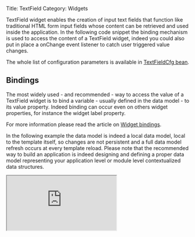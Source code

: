 Title: TextField
Category: Widgets

TextField widget enables the creation of input text fields that function like traditional HTML form input fields whose content can be retrieved and used inside the application.
In the following code snippet the binding mechanism is used to access the content of a TextField widget, indeed you could also put in place a onChange event listener to catch user triggered value changes.

<script src='http://snippets.ariatemplates.com/snippets/github.com/ariatemplates/documentation-code/%VERSION%/snippets/widgets/textfield/Snippet.tpl?tag=wgtTextField&lang=at&outdent=true'></script>

The whole list of configuration parameters is available in [TextFieldCfg bean](http://ariatemplates.com/api/#aria.widgets.CfgBeans:TextFieldCfg).

## Bindings

The most widely used - and recommended - way to access the value of a TextField widget is to bind a variable - usually defined in the data model - to its value property. Indeed binding can occur even on others widget properties, for instance the widget label property.

For more information please read the article on [Widget bindings](widget_bindings).

In the following example the data model is indeed a local data model, local to the template itself, so changes are not persistent and a full data model refresh occurs at every template reload.
Please note that the recommended way to build an application is indeed designing and defining a proper data model representing your application level or module level contextualized data structures.

<iframe class='samples' src='http://snippets.ariatemplates.com/samples/github.com/ariatemplates/documentation-code/%VERSION%/samples/widgets/textfield/binding/?skip=1' ></iframe>